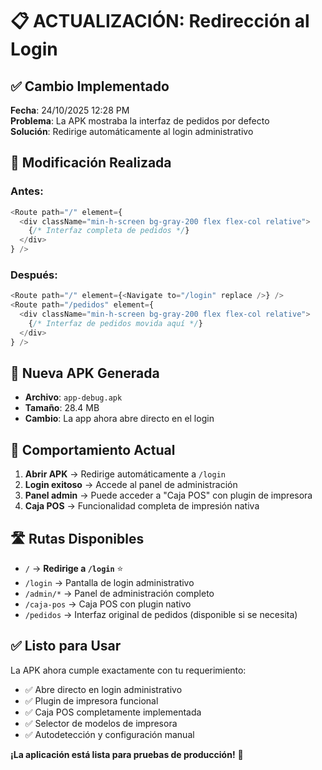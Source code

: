 # 📋 ACTUALIZACIÓN: Redirección al Login

## ✅ Cambio Implementado
**Fecha**: 24/10/2025 12:28 PM  
**Problema**: La APK mostraba la interfaz de pedidos por defecto  
**Solución**: Redirige automáticamente al login administrativo

## 🔄 Modificación Realizada

### Antes:
```javascript
<Route path="/" element={
  <div className="min-h-screen bg-gray-200 flex flex-col relative">
    {/* Interfaz completa de pedidos */}
  </div>
} />
```

### Después:
```javascript
<Route path="/" element={<Navigate to="/login" replace />} />
<Route path="/pedidos" element={
  <div className="min-h-screen bg-gray-200 flex flex-col relative">
    {/* Interfaz de pedidos movida aquí */}
  </div>
} />
```

## 📱 Nueva APK Generada
- **Archivo**: `app-debug.apk`
- **Tamaño**: 28.4 MB
- **Cambio**: La app ahora abre directo en el login

## 🎯 Comportamiento Actual
1. **Abrir APK** → Redirige automáticamente a `/login`
2. **Login exitoso** → Accede al panel de administración
3. **Panel admin** → Puede acceder a "Caja POS" con plugin de impresora
4. **Caja POS** → Funcionalidad completa de impresión nativa

## 🛣️ Rutas Disponibles
- `/` → **Redirige a `/login`** ⭐
- `/login` → Pantalla de login administrativo
- `/admin/*` → Panel de administración completo
- `/caja-pos` → Caja POS con plugin nativo
- `/pedidos` → Interfaz original de pedidos (disponible si se necesita)

## ✅ Listo para Usar
La APK ahora cumple exactamente con tu requerimiento:
- ✅ Abre directo en login administrativo
- ✅ Plugin de impresora funcional
- ✅ Caja POS completamente implementada
- ✅ Selector de modelos de impresora
- ✅ Autodetección y configuración manual

**¡La aplicación está lista para pruebas de producción!** 🚀